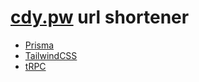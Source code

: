 # [cdy.pw](https://cdy.pw) url shortener

- [Prisma](https://prisma.io)
- [TailwindCSS](https://tailwindcss.com)
- [tRPC](https://trpc.io) 